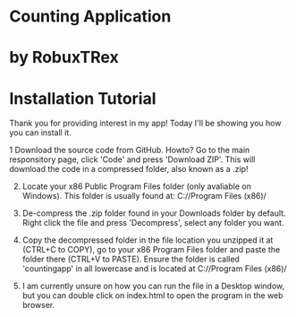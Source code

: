 # Counting Application
# by RobuxTRex
# Installation Tutorial

Thank you for providing interest in my app!
Today I'll be showing you how you can install it.

1 Download the source code from GitHub. Howto? Go to the main responsitory page, click 'Code' and press 'Download ZIP'. This will download the code in a compressed folder, also known as a .zip!

2. Locate your x86 Public Program Files folder (only avaliable on Windows). This folder is usually found at: C://Program Files (x86)/

3. De-compress the .zip folder found in your Downloads folder by default. Right click the file and press 'Decompress', select any folder you want.

4. Copy the decompressed folder in the file location you unzipped it at (CTRL+C to COPY), go to your x86 Program Files folder and paste the folder there (CTRL+V to PASTE). Ensure the folder is called 'countingapp' in all lowercase and is located at C://Program Files (x86)/

5. I am currently unsure on how you can run the file in a Desktop window, but you can double click on index.html to open the program in the web browser.

